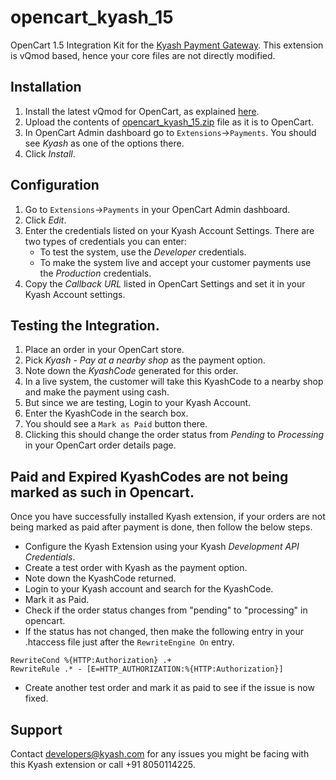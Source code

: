 # opencart_kyash_15
OpenCart 1.5 Integration Kit for the [Kyash Payment Gateway](http://www.kyash.com). This extension is vQmod based, hence your core files are not directly modified.


## Installation
1. Install the latest vQmod for OpenCart, as explained [here](https://github.com/vqmod/vqmod/wiki/Installing-vQmod-on-OpenCart).
2. Upload the contents of [opencart_kyash_15.zip](https://github.com/Gubbi/opencart_kyash_15/releases/download/v1.0/opencart_kyash_15-1.0.zip) file as it is to OpenCart.
3. In OpenCart Admin dashboard go to `Extensions`->`Payments`. You should see *Kyash* as one of the options there.
4. Click *Install*.


## Configuration
1. Go to `Extensions`->`Payments` in your OpenCart Admin dashboard.
2. Click *Edit*.
3. Enter the credentials listed on your Kyash Account Settings. There are two types of credentials you can enter:
   * To test the system, use the *Developer* credentials. 
   * To make the system live and accept your customer payments use the *Production* credentials.
4. Copy the *Callback URL* listed in OpenCart Settings and set it in your Kyash Account settings.


## Testing the Integration.
1. Place an order in your OpenCart store.
2. Pick *Kyash - Pay at a nearby shop* as the payment option.
3. Note down the *KyashCode* generated for this order.
4. In a live system, the customer will take this KyashCode to a nearby shop and make the payment using cash.
5. But since we are testing, Login to your Kyash Account.
6. Enter the KyashCode in the search box.
7. You should see a ```Mark as Paid``` button there.
8. Clicking this should change the order status from *Pending* to *Processing* in your OpenCart order details page.

## Paid and Expired KyashCodes are not being marked as such in Opencart.
Once you have successfully installed Kyash extension, if your orders are not being marked as paid after payment is done, then follow the below steps.

* Configure the Kyash Extension using your Kyash *Development API Credentials*.
* Create a test order with Kyash as the payment option.
* Note down the KyashCode returned.
* Login to your Kyash account and search for the KyashCode.
* Mark it as Paid.
* Check if the order status changes from "pending" to "processing" in opencart.
* If the status has not changed, then make the following entry in your .htaccess file just after the ```RewriteEngine On``` entry.
```
RewriteCond %{HTTP:Authorization} .+
RewriteRule .* - [E=HTTP_AUTHORIZATION:%{HTTP:Authorization}]
```
* Create another test order and mark it as paid to see if the issue is now fixed.

## Support
Contact developers@kyash.com for any issues you might be facing with this Kyash extension or call +91 8050114225.
